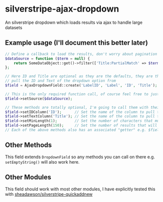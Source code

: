# silverstripe-ajax-dropdown
An silverstripe dropdown which loads results via ajax to handle large datasets

## Example usage (I'll document this better later)

```php
// Define a callback to load the results, don't worry about pagination of limiting here
$dataSource = function ($term = null) {
    return SomeDataObject::get()->filter(['Title:PartialMatch' => $term]);
};

// Here ID and Title are optional as they are the defaults, they are the names of the columns to
// pull the ID and Text of the dropdown option from
$field = AjaxDropdownField::create('LabelID', 'Label', 'ID', 'Title');

// This is the only required function call, of course feel free to just chain this on after ::create(...)
$field->setSource($dataSource);

// These methods are totally optional, I'm going to call them with their defaults below
$field->setIDColumn('ID');      // Set the name of the column to pull the dropdown options ID from
$field->setTextColumn('Title'); // Set the name of the column to pull the dropdown options text from
$field->setMinLength(1);        // Set the number of characters that must be entered before a search will be performed
$field->setPageLength(150);     // Set the number of results that will be returned on each search or "load more"
// Each of the above methods also has an associated "getter" e.g. $field->getPageLength();
```

## Other Methods
This field extends `DropdownField` so any methods you can call on there e.g. `setEmptyString()` will also work here.

## Other Modules
This field should work with most other modules, I have explicitly tested this with [sheadawson/silverstripe-quickaddnew](https://github.com/sheadawson/silverstripe-quickaddnew)
